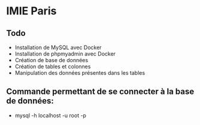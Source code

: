 # IMIE Paris

## Todo
- Installation de MySQL avec Docker
- Installation de phpmyadmin avec Docker
- Création de base de données
- Création de tables et colonnes
- Manipulation des données présentes dans les tables

## Commande permettant de se connecter à la base de données:
- mysql -h localhost -u root -p